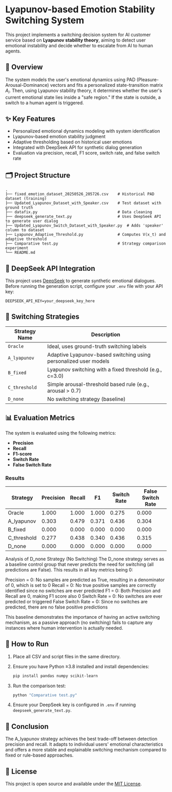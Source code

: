 # Lyapunov-based Emotion Stability Switching System

This project implements a switching decision system for AI customer service based on **Lyapunov stability theory**, aiming to detect user emotional instability and decide whether to escalate from AI to human agents.

## 🧠 Overview

The system models the user's emotional dynamics using PAD (Pleasure-Arousal-Dominance) vectors and fits a personalized state-transition matrix $A_i$. Then, using Lyapunov stability theory, it determines whether the user's current emotional state lies inside a "safe region." If the state is outside, a switch to a human agent is triggered.

## ✨ Key Features

- Personalized emotional dynamics modeling with system identification
- Lyapunov-based emotion stability judgment
- Adaptive thresholding based on historical user emotions
- Integrated with DeepSeek API for synthetic dialog generation
- Evaluation via precision, recall, F1 score, switch rate, and false switch rate

## 🗂️ Project Structure

```
.
├── fixed_emotion_dataset_20250526_205726.csv    # Historical PAD dataset (training)
├── Updated_Lyapunov_Dataset_with_Speaker.csv    # Test dataset with ground truth
├── datafix.py                                   # Data cleaning
├── deepseek_generate_text.py                    # Uses DeepSeek API to generate user dialog
├── Updated_Lyapunov_Switch_Dataset_with_Speaker.py  # Adds 'speaker' column to dataset
├── Lyapunov_Adaptive_Threshold.py               # Computes V(x_t) and adaptive threshold
├── Comparative test.py                          # Strategy comparison experiment
└── README.md
```

## 🔌 DeepSeek API Integration

This project uses [DeepSeek](https://deepseek.com/) to generate synthetic emotional dialogues. Before running the generation script, configure your `.env` file with your API key:

```env
DEEPSEEK_API_KEY=your_deepseek_key_here
```

## 🧪 Switching Strategies

| Strategy Name | Description |
|---------------|-------------|
| `Oracle` | Ideal, uses ground-truth switching labels |
| `A_lyapunov` | Adaptive Lyapunov-based switching using personalized user models |
| `B_fixed` | Lyapunov switching with a fixed threshold (e.g., c=3.0) |
| `C_threshold` | Simple arousal-threshold based rule (e.g., arousal > 0.7) |
| `D_none` | No switching strategy (baseline) |

## 📊 Evaluation Metrics

The system is evaluated using the following metrics:
- **Precision**
- **Recall** 
- **F1-score**
- **Switch Rate**
- **False Switch Rate**

### Results

| Strategy | Precision | Recall | F1 |  Switch Rate | False Switch Rate |
|----------|-----------|--------|----|-----------|--------------------|
| Oracle | 1.000 | 1.000 | 1.000 | 0.275 | 0.000 |
| A_lyapunov | 0.303 | 0.479 | 0.371 | 0.436 | 0.304 |
| B_fixed | 0.000 | 0.000 | 0.000 | 0.000 | 0.000 |
| C_threshold | 0.277 | 0.438 | 0.340 | 0.436 | 0.315 |
| D_none | 0.000 | 0.000 | 0.000 | 0.000 | 0.000 |

Analysis of D_none Strategy (No Switching)
The D_none strategy serves as a baseline control group that never predicts the need for switching (all predictions are False). This results in all key metrics being 0:

Precision = 0: No samples are predicted as True, resulting in a denominator of 0, which is set to 0
Recall = 0: No true positive samples are correctly identified since no switches are ever predicted
F1 = 0: Both Precision and Recall are 0, making F1 score also 0
Switch Rate = 0: No switches are ever predicted or triggered
False Switch Rate = 0: Since no switches are predicted, there are no false positive predictions

This baseline demonstrates the importance of having an active switching mechanism, as a passive approach (no switching) fails to capture any instances where human intervention is actually needed.
## 🚀 How to Run

1. Place all CSV and script files in the same directory.

2. Ensure you have Python ≥3.8 installed and install dependencies:
   ```bash
   pip install pandas numpy scikit-learn
   ```

3. Run the comparison test:
   ```bash
   python "Comparative test.py"
   ```

4. Ensure your DeepSeek key is configured in `.env` if running `deepseek_generate_text.py`.

## 🎯 Conclusion

The A_lyapunov strategy achieves the best trade-off between detection precision and recall. It adapts to individual users' emotional characteristics and offers a more stable and explainable switching mechanism compared to fixed or rule-based approaches.

## 📝 License

This project is open source and available under the [MIT License](LICENSE).
